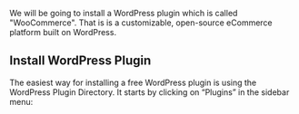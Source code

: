 We will be going to install a WordPress plugin which is called "WooCommerce". That is is a customizable, open-source eCommerce platform built on WordPress.

## Install WordPress Plugin

The easiest way for installing a free WordPress plugin is using the WordPress Plugin Directory. It starts by clicking on “Plugins” in the sidebar menu:
